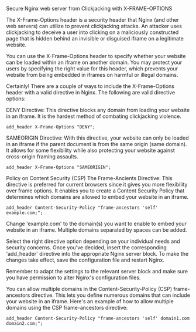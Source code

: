 Secure Nginx web server from Clickjacking with X-FRAME-OPTIONS

The X-Frame-Options header is a security header that Nginx (and other web servers) can utilize to prevent clickjacking attacks. An attacker uses clickjacking to deceive a user into clicking on a maliciously constructed page that is hidden behind an invisible or disguised iframe on a legitimate website.

You can use the X-Frame-Options header to specify whether your website can be loaded within an iframe on another domain. You may protect your users by specifying the right value for this header, which prevents your website from being embedded in iframes on harmful or illegal domains.

Certainly! There are a couple of ways to include the X-Frame-Options header with a valid directive in Nginx. The following are valid directive options:

DENY Directive: This directive blocks any domain from loading your website in an iframe. It is the hardest method of combating clickjacking violence.

   ```nginx
   add_header X-Frame-Options "DENY";
   ```

SAMEORIGIN Directive: With this directive, your website can only be loaded in an iframe if the parent document is from the same origin (same domain). It allows for some flexibility while also protecting your website against cross-origin framing assaults.

   ```nginx
   add_header X-Frame-Options "SAMEORIGIN";
   ```

Policy on Content Security (CSP) The Frame-Ancients Directive: This directive is preferred for current browsers since it gives you more flexibility over frame options. It enables you to create a Content Security Policy that determines which domains are allowed to embed your website in an iframe.

   ```nginx
   add_header Content-Security-Policy "frame-ancestors 'self' example.com;";
   ```

Change 'example.com' to the domain(s) you want to enable to embed your website in an iframe. Multiple domains separated by spaces can be added.

Select the right directive option depending on your individual needs and security concerns. Once you've decided, insert the corresponding 'add_header' directive into the appropriate Nginx server block. To make the changes take effect, save the configuration file and restart Nginx.

Remember to adapt the settings to the relevant server block and make sure you have permission to alter Nginx's configuration files.

You can allow multiple domains in the Content-Security-Policy (CSP) frame-ancestors directive. This lets you define numerous domains that can include your website in an iframe. Here's an example of how to allow multiple domains using the CSP frame-ancestors directive:

   ```nginx
   add_header Content-Security-Policy "frame-ancestors 'self' domain1.com domain2.com;";
   ```
